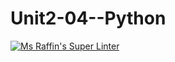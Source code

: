 # Unit2-04--Python
[![Ms Raffin's Super Linter](https://github.com/ICS3U-C-Programming-HiabGm/Unit2-03-Python/workflows/Mr%20Coxall's%20Super%20Linter/badge.svg)](https://github.com/ICS3U-C-Programming-HiabGm/Unit2-03-Python/actions/)
